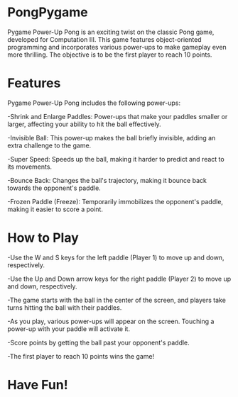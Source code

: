# PongPygame
Pygame Power-Up Pong is an exciting twist on the classic Pong game, developed for Computation III. This game features object-oriented programming and incorporates various power-ups to make gameplay even more thrilling. The objective is to be the first player to reach 10 points.

# Features
Pygame Power-Up Pong includes the following power-ups:

-Shrink and Enlarge Paddles: Power-ups that make your paddles smaller or larger, affecting your ability to hit the ball effectively.

-Invisible Ball: This power-up makes the ball briefly invisible, adding an extra challenge to the game.

-Super Speed: Speeds up the ball, making it harder to predict and react to its movements.

-Bounce Back: Changes the ball's trajectory, making it bounce back towards the opponent's paddle.

-Frozen Paddle (Freeze): Temporarily immobilizes the opponent's paddle, making it easier to score a point.

# How to Play
-Use the W and S keys for the left paddle (Player 1) to move up and down, respectively.

-Use the Up and Down arrow keys for the right paddle (Player 2) to move up and down, respectively.

-The game starts with the ball in the center of the screen, and players take turns hitting the ball with their paddles.

-As you play, various power-ups will appear on the screen. Touching a power-up with your paddle will activate it.

-Score points by getting the ball past your opponent's paddle.

-The first player to reach 10 points wins the game!

# Have Fun!


